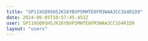 ```yaml
---
title: "SP11XGQ9SHSJK16YBVP5MHTE8FM3WAA3CC1G4R1D9"
date: 2024-06-05T10:57:45.451Z
user: SP11XGQ9SHSJK16YBVP5MHTE8FM3WAA3CC1G4R1D9
layout: "users"
---
```

    